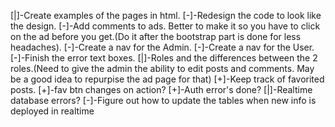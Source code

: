 [|]-Create examples of the pages in html.
[-]-Redesign the code to look like the design.
[-]-Add comments to ads. Better to make it so you have to click on the ad before you get.(Do it after the bootstrap part is done for less headaches).
[-]-Create a nav for the Admin.
[-]-Create a nav for the User.
[-]-Finish the error text boxes.
[|]-Roles and the differences between the 2 roles.(Need to give the admin the ability to edit posts and comments. May be a good idea to repurpise the ad page for that)
[+]-Keep track of favorited posts. 
[+]-fav btn changes on action?
[+]-Auth error's done?
[|]-Realtime database errors?
[-]-Figure out how to update the tables when new info is deployed in realtime
